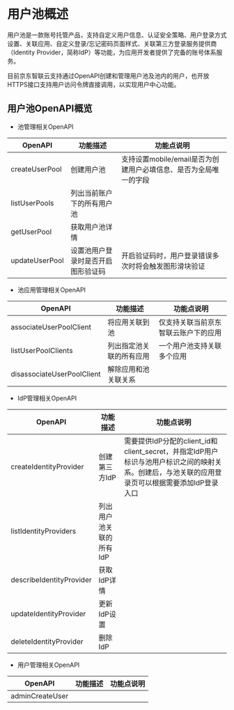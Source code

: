 # 用户池概述

用户池是一款账号托管产品，支持自定义用户信息、认证安全策略、用户登录方式设置、关联应用、自定义登录/忘记密码页面样式、关联第三方登录服务提供商（Identity Provider，简称IdP）等功能，为应用开发者提供了完备的账号体系服务。

目前京东智联云支持通过OpenAPI创建和管理用户池及池内的用户，也开放HTTPS接口支持用户访问令牌直接调用，以实现用户中心功能。

## 用户池OpenAPI概览

* 池管理相关OpenAPI

| OpenAPI | 功能描述 | 功能点说明 |
| ------- | ------- | -------- |
| createUserPool | 创建用户池 | 支持设置mobile/email是否为创建用户必填信息、是否为全局唯一的字段 |
| listUserPools | 列出当前账户下的所有用户池 | |
| getUserPool | 获取用户池详情 | |
| updateUserPool | 设置池用户登录时是否开启图形验证码 | 开启验证码时，用户登录错误多次时将会触发图形滑块验证 |

* 池应用管理相关OpenAPI

| OpenAPI | 功能描述 | 功能点说明 |
| ------- | ------- | -------- |
| associateUserPoolClient | 将应用关联到池 | 仅支持关联当前京东智联云账户下的应用 |
| listUserPoolClients | 列出指定池关联的所有应用 | 一个用户池支持关联多个应用 |
| disassociateUserPoolClient | 解除应用和池关联关系 | |

* IdP管理相关OpenAPI

| OpenAPI | 功能描述 | 功能点说明 |
| ------- | ------- | -------- |
| createIdentityProvider | 创建第三方IdP | 需要提供IdP分配的client_id和client_secret，并指定IdP用户标识与池用户标识之间的映射关系。创建后，与池关联的应用登录页可以根据需要添加IdP登录入口 | |
| listIdentityProviders | 列出用户池关联的所有IdP | |
| describeIdentityProvider | 获取IdP详情 | |
| updateIdentityProvider | 更新IdP设置 | |
| deleteIdentityProvider | 删除IdP | |

* 用户管理相关OpenAPI

| OpenAPI | 功能描述 | 功能点说明 |
| ------- | ------- | -------- |
| adminCreateUser | 


